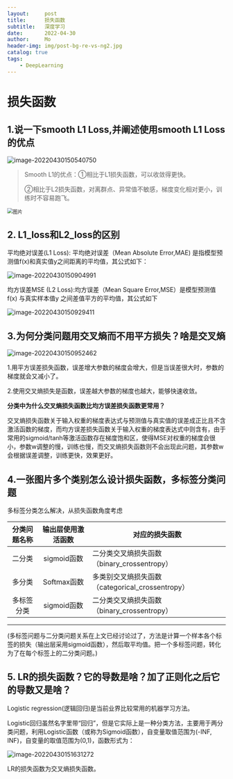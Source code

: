 ```yaml
---
layout:     post
title:      损失函数
subtitle:   深度学习
date:       2022-04-30
author:     Mo
header-img: img/post-bg-re-vs-ng2.jpg
catalog: true
tags:
    - DeepLearning 
---
```


# 损失函数

## **1.说一下smooth L1 Loss,并阐述使用smooth L1 Loss的优点**

![image-20220430150540750](https://s2.loli.net/2022/04/30/OudSeBU79AbtnTv.png)

> Smooth L1的优点：①相比于L1损失函数，可以收敛得更快。
>
> ​          	 ②相比于L2损失函数，对离群点、异常值不敏感，梯度变化相对更小，训练时不容易跑飞。

<img src="https://s2.loli.net/2022/04/30/vQMBbxiPwUjyn3m.jpg" alt="图片" style="zoom:80%;" />

## **2. L1_loss和L2_loss的区别**

平均绝对误差(L1 Loss): 平均绝对误差（Mean Absolute Error,MAE) 是指模型预测值f(x)和真实值y之间距离的平均值，其公式如下：

![image-20220430150904991](https://s2.loli.net/2022/04/30/1z7NPxhYqAGHrJK.png)

均方误差MSE (L2 Loss):均方误差（Mean Square Error,MSE）是模型预测值f(x) 与真实样本值y 之间差值平方的平均值，其公式如下

![image-20220430150929411](https://s2.loli.net/2022/04/30/w15rgDJE7l2sGQv.png)

## **3.为何分类问题用交叉熵而不用平方损失？啥是交叉熵**

![image-20220430150952462](https://s2.loli.net/2022/04/30/UzKmnGY7yErfb2N.png)

1.用平方误差损失函数，误差增大参数的梯度会增大，但是当误差很大时，参数的梯度就会又减小了。

2.使用交叉熵损失是函数，误差越大参数的梯度也越大，能够快速收敛。



**分类中为什么交叉熵损失函数比均方误差损失函数更常用？**

交叉熵损失函数关于输入权重的梯度表达式与预测值与真实值的误差成正比且不含激活函数的梯度，而均方误差损失函数关于输入权重的梯度表达式中则含有，由于常用的sigmoid/tanh等激活函数存在梯度饱和区，使得MSE对权重的梯度会很小，参数w调整的慢，训练也慢，而交叉熵损失函数则不会出现此问题，其参数w会根据误差调整，训练更快，效果更好。



## **4.一张图片多个类别怎么设计损失函数，多标签分类问题**

多标签分类怎么解决，从损失函数角度考虑

| 分类问题名称 | 输出层使用激活函数 | 对应的损失函数                                   |
| :----------: | :----------------: | ------------------------------------------------ |
|    二分类    |    sigmoid函数     | 二分类交叉熵损失函数（binary_crossentropy）      |
|    多分类    |    Softmax函数     | 多类别交叉熵损失函数（categorical_crossentropy） |
|  多标签分类  |    sigmoid函数     | 二分类交叉熵损失函数（binary_crossentropy）      |

****

(多标签问题与二分类问题关系在上文已经讨论过了，方法是计算一个样本各个标签的损失（输出层采用sigmoid函数），然后取平均值。把一个多标签问题，转化为了在每个标签上的二分类问题。)



## **5. LR的损失函数？它的导数是啥？加了正则化之后它的导数又是啥？**

Logistic regression(逻辑回归)是当前业界比较常用的机器学习方法。



Logistic回归虽然名字里带“回归”，但是它实际上是一种分类方法，主要用于两分类问题，利用Logistic函数（或称为Sigmoid函数），自变量取值范围为(-INF, INF)，自变量的取值范围为(0,1)，函数形式为：

![image-20220430151631272](https://s2.loli.net/2022/04/30/KxLSVlisf7btEvg.png)

LR的损失函数为交叉熵损失函数。
